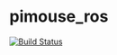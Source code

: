 # pimouse_ros

[![Build Status](https://travis-ci.org/arkn/pimouse_ros.svg?branch=master)](https://travis-ci.org/arkn/pimouse_ros)
